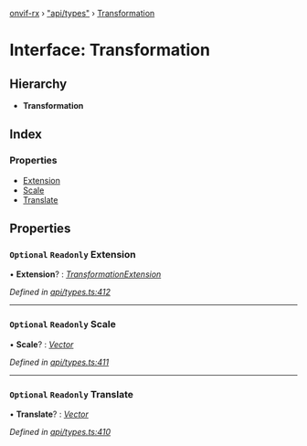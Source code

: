 [onvif-rx](../README.md) › ["api/types"](../modules/_api_types_.md) › [Transformation](_api_types_.transformation.md)

# Interface: Transformation

## Hierarchy

* **Transformation**

## Index

### Properties

* [Extension](_api_types_.transformation.md#optional-readonly-extension)
* [Scale](_api_types_.transformation.md#optional-readonly-scale)
* [Translate](_api_types_.transformation.md#optional-readonly-translate)

## Properties

### `Optional` `Readonly` Extension

• **Extension**? : *[TransformationExtension](_api_types_.transformationextension.md)*

*Defined in [api/types.ts:412](https://github.com/patrickmichalina/onvif-rx/blob/3e9b152/src/api/types.ts#L412)*

___

### `Optional` `Readonly` Scale

• **Scale**? : *[Vector](_api_types_.vector.md)*

*Defined in [api/types.ts:411](https://github.com/patrickmichalina/onvif-rx/blob/3e9b152/src/api/types.ts#L411)*

___

### `Optional` `Readonly` Translate

• **Translate**? : *[Vector](_api_types_.vector.md)*

*Defined in [api/types.ts:410](https://github.com/patrickmichalina/onvif-rx/blob/3e9b152/src/api/types.ts#L410)*
